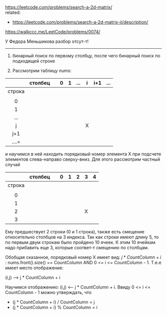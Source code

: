 https://leetcode.com/problems/search-a-2d-matrix/  
related:
- https://leetcode.com/problems/search-a-2d-matrix-ii/description/

https://walkccc.me/LeetCode/problems/0074/

У Федора Меньшикова разбор отсут-т!

____________________

1. бинарный поиск по первому столбцу, после чего бинарный поиск по подходящей строке

2. Рассмотрим таблицу nums:

|        	| столбец 	|   	| 0 	| 1 	| ... 	| i 	| i+1 	| ... 	|
|:------:	|:-------:	|:-:	|:-:	|:-:	|:---:	|:-:	|:---:	|:---:	|
| строка 	|         	|   	|   	|   	|     	|   	|     	|     	|
|        	|         	|   	|   	|   	|     	|   	|     	|     	|
|    0   	|         	|   	|   	|   	|     	|   	|     	|     	|
|    1   	|         	|   	|   	|   	|     	|   	|     	|     	|
|   ...  	|         	|   	|   	|   	|     	|   	|     	|     	|
|    j   	|         	|   	|   	|   	|     	| X 	|     	|     	|
|   j+1  	|         	|   	|   	|   	|     	|   	|     	|     	|
|  ....= 	|         	|   	|   	|   	|     	|   	|     	|     	

и научимся в ней находить порядковый номер элемента X при подсчете элементов слева-направо сверху-вниз. Для этого рассмотрим частный случай

|        	| столбец 	|   	| 0 	| 1 	| 2 	| 3 	| 4 	|
|:------:	|:-------:	|:-:	|:-:	|:-:	|:-:	|:-:	|:-:	|
| строка 	|         	|   	|   	|   	|   	|   	|   	|
|        	|         	|   	|   	|   	|   	|   	|   	|
|    0   	|         	|   	|   	|   	|   	|   	|   	|
|    1   	|         	|   	|   	|   	|   	|   	|   	|
|    2   	|         	|   	|   	|   	|   	| X 	|   	|
|    3   	|         	|   	|   	|   	|   	|   	|   	|

Ему предшествует 2 строки (0 и 1 строка), также есть смещение относительно столбцов на 3 индекса. Так как строки имеют длину 5, то по первым двум строкам было пройдено 10 ячеек. 
К этим 10 ячейкам надо прибавить еще 3, которые соответ-т смещению по столбцам. 

Обобщая сказанное, порядковый номер  X имеет вид: $j * CountColumn + i$ : nums.front().size() == CountColumn AND 0 <= i <= CountColumn - 1. Т.е.е имеет место отображение: 

(i,j) --> j * CountColumn + i


Научимся отображению:  (i,j) <-- j * CountColumn + i. Ввиду 0 <= i <= CountColumn - 1 можно утверждать, что
-  (j * CountColumn + i) / CountColumn = j
-  (j * CountColumn + i) % CountColumn = i
